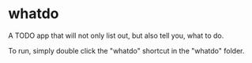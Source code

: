 # whatdo
A TODO app that will not only list out, but also tell you, what to do.

To run, simply double click the "whatdo" shortcut in the "whatdo" folder.
